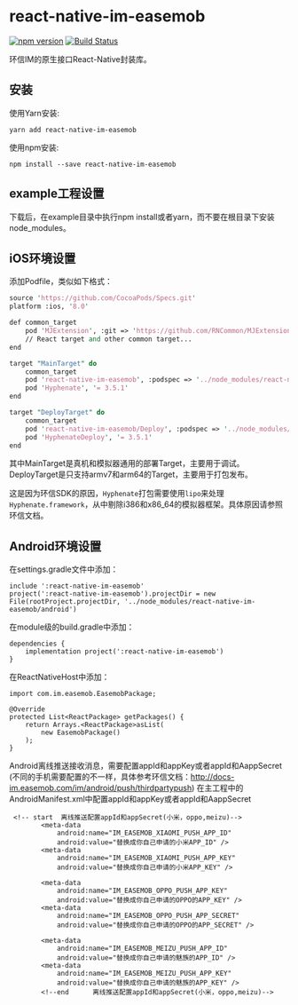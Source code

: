 # react-native-im-easemob

[![npm version](https://img.shields.io/npm/v/react-native-im-easemob.svg?style=flat)](https://www.npmjs.com/package/react-native-im-easemob)
[![Build Status](https://travis-ci.org/RNCommon/react-native-im-easemob.svg?branch=master)](https://travis-ci.org/RNCommon/react-native-im-easemob)

环信IM的原生接口React-Native封装库。

## 安装

使用Yarn安装:

```
yarn add react-native-im-easemob
```

使用npm安装:

```
npm install --save react-native-im-easemob
```

## example工程设置

下载后，在example目录中执行npm install或者yarn，而不要在根目录下安装node_modules。

## iOS环境设置

添加Podfile，类似如下格式：

```perl
source 'https://github.com/CocoaPods/Specs.git'
platform :ios, '8.0'

def common_target
    pod 'MJExtension', :git => 'https://github.com/RNCommon/MJExtension.git', :commit => 'cd3de71c4955935a762a46e59d90160991f5fa92'
    // React target and other common target...
end

target "MainTarget" do
    common_target
    pod 'react-native-im-easemob', :podspec => '../node_modules/react-native-im-easemob/react-native-im-easemob.podspec'
    pod 'Hyphenate', '= 3.5.1'
end

target "DeployTarget" do
    common_target
    pod 'react-native-im-easemob/Deploy', :podspec => '../node_modules/react-native-im-easemob/react-native-im-easemob-deploy.podspec'
    pod 'HyphenateDeploy', '= 3.5.1'
end
```

其中MainTarget是真机和模拟器通用的部署Target，主要用于调试。DeployTarget是只支持armv7和arm64的Target，主要用于打包发布。

这是因为环信SDK的原因，`Hyphenate`打包需要使用`lipo`来处理`Hyphenate.framework`，从中剔除i386和x86_64的模拟器框架。具体原因请参照环信文档。

## Android环境设置

在settings.gradle文件中添加：

```
include ':react-native-im-easemob'
project(':react-native-im-easemob').projectDir = new File(rootProject.projectDir, '../node_modules/react-native-im-easemob/android')
```

在module级的build.gradle中添加：

```
dependencies {
    implementation project(':react-native-im-easemob')
}
```

在ReactNativeHost中添加：

```
import com.im.easemob.EasemobPackage;

@Override
protected List<ReactPackage> getPackages() {
    return Arrays.<ReactPackage>asList(
        new EasemobPackage()
    );
}
```

Android离线推送接收消息，需要配置appId和appKey或者appId和AappSecret
(不同的手机需要配置的不一样，具体参考环信文档：http://docs-im.easemob.com/im/android/push/thirdpartypush)
在主工程中的AndroidManifest.xml中配置appId和appKey或者appId和AappSecret
```
 <!-- start  离线推送配置appId和appSecret(小米，oppo,meizu)-->
        <meta-data
            android:name="IM_EASEMOB_XIAOMI_PUSH_APP_ID"
            android:value="替换成你自己申请的小米APP_ID" />
        <meta-data
            android:name="IM_EASEMOB_XIAOMI_PUSH_APP_KEY"
            android:value="替换成你自己申请的小米APP_KEY" />

        <meta-data
            android:name="IM_EASEMOB_OPPO_PUSH_APP_KEY"
            android:value="替换成你自己申请的OPPO的APP_KEY" />
        <meta-data
            android:name="IM_EASEMOB_OPPO_PUSH_APP_SECRET"
            android:value="替换成你自己申请的OPPO的APP_SECRET" />

        <meta-data
            android:name="IM_EASEMOB_MEIZU_PUSH_APP_ID"
            android:value="替换成你自己申请的魅族的APP_ID" />
        <meta-data
            android:name="IM_EASEMOB_MEIZU_PUSH_APP_KEY"
            android:value="替换成你自己申请的魅族的APP_KEY" />
        <!--end      离线推送配置appId和appSecret(小米，oppo,meizu)-->
```